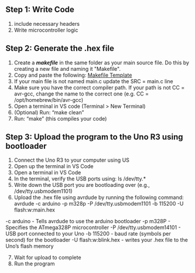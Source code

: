 ## Step 1: Write Code
1. include necessary headers
2. Write microcontroller logic 

## Step 2: Generate the .hex file
1. Create a _**makefile**_ in the same folder as your main source file. Do 
this by creating a new file and naming it "Makefile".
2. Copy and paste the following: [Makefile Template](https://github.com/gerrick-mundt/baremetal-embedded-systems-C-ATmega328P-Portfolio/blob/main/Makefile)
3. If your main file is not named main.c update the SRC = main.c line
4. Make sure you have the correct compiler path. If your path is not CC = avr-gcc, change the name to the correct one (e.g. CC = /opt/homebrew/bin/avr-gcc) 
5. Open a terminal in VS code (Terminal > New Terminal)
6. (Optional) Run: “make clean”
7. Run: “make” (this compiles your code)

## Step 3: Upload the program to the Uno R3 using bootloader
1. Connect the Uno R3 to your computer using US
2. Open up the terminal in VS Code
3. Open a terminal in VS Code
4. In the terminal, verify the USB ports using: ls /dev/tty.*
5. Write down the USB port you are bootloading over (e.g., /dev/tty.usbmodem1101)
6. Upload the .hex file using avrdude by running the following command: avrdude -c arduino -p m328p -P /dev/tty.usbmodem1101 -b 115200 -U flash:w:main.hex

-c arduino - Tells avrdude to use the arduino bootloader
-p m328P - Specifies the ATmega328P microcontroller
-P /dev/tty.usbmodem14101 - USB port connected to your Uno
-b 115200 - baud rate (symbols per second) for the bootloader
-U flash:w:blink.hex - writes your .hex file to the Uno’s flash memory

7. Wait for upload to complete
8. Run the program


